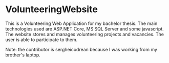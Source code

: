 # VolunteeringWebsite

This is a Volunteering Web Application for my bachelor thesis. The main technologies used are ASP.NET Core, MS SQL Server and some javascript.
The website stores and manages volunteering projects and vacancies. The user is able to participate to them.

Note: the contributor is sergheicodrean because I was working from my brother's laptop.
